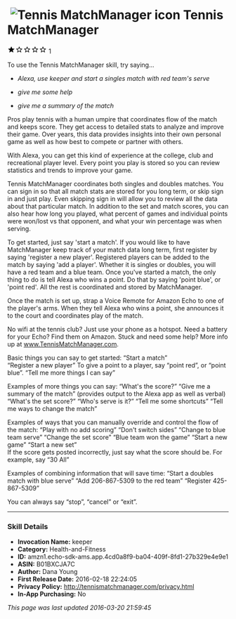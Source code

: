 # &nbsp;<img src="https://github.com/dale3h/alexa-skills-list/raw/master/skills/tennis-matchmanager/B01BXCJA7C/app_icon" alt="Tennis MatchManager icon" width="36"> Tennis MatchManager
![1 stars](../../../images/ic_star_black_18dp_1x.png)![1 stars](../../../images/ic_star_border_black_18dp_1x.png)![1 stars](../../../images/ic_star_border_black_18dp_1x.png)![1 stars](../../../images/ic_star_border_black_18dp_1x.png)![1 stars](../../../images/ic_star_border_black_18dp_1x.png) 1

To use the Tennis MatchManager skill, try saying...

* *Alexa, use keeper and start a singles match with red team's serve*

* *give me some help*

* *give me a summary of the match*

Pros play tennis with a human umpire that coordinates flow of the match and keeps score. They get access to detailed stats to analyze and improve their game. Over years, this data provides insights into their own personal game as well as how best to compete or partner with others. 

With Alexa, you can get this kind of experience at the college, club and recreational player level. Every point you play is stored so you can review statistics and trends to improve your game. 

Tennis MatchManager coordinates both singles and doubles matches. You can sign in so that all match stats are stored for you long term, or skip sign in and just play. Even skipping sign in will allow you to review all the data about that particular match. In addition to the set and match scores, you can also hear how long you played, what percent of  games and individual points were won/lost vs that opponent, and what your win percentage was when serving.

To get started, just say 'start a match'.  If you would like to have MatchManager keep track of your match data long term, first register by saying 'register a new player'. Registered players can be added to the match by saying 'add a player'. Whether it is singles or doubles, you will have a red team and a blue team. Once you've started a match, the only  thing to do is tell Alexa who wins a point. Do that by saying 'point blue', or 'point red'. All the rest is coordinated and stored by MatchManager. 

Once the match is set up, strap a Voice Remote for Amazon Echo to one of the player's arms. When they tell Alexa who wins a point, she announces it to the court and coordinates play of the match.

No wifi at the tennis club? Just use your phone as a hotspot. Need a battery for your Echo? Find them on Amazon. Stuck and need some help? More info up at www.TennisMatchManager.com.

Basic things you can say to get started: 
 “Start a match”	
“Register a new player”
To give a point to a player, say “point red”, or “point blue”.
“Tell me more things I can say”	
		
Examples of more things you can say:
“What's the score?”
“Give me a summary of the match” (provides output to the Alexa app as well as verbal)
“What's the set score?”
“Who's serve is it?”
“Tell me some shortcuts”
“Tell me ways to change the match”

Examples of ways that you can manually override and control the flow of the match:
“Play with no add scoring”
“Don't switch sides”
“Change to blue team serve”	
“Change the set score”
“Blue team won the game”
“Start a new game”
“Start a new set”	
 If the score gets posted incorrectly, just say what the score should be. For example, say “30 All”
		
Examples of combining information that will save time:
“Start a doubles match with blue serve”
“Add 206-867-5309 to the red team”
“Register 425-867-5309”

You can always say “stop”, “cancel” or “exit”.

***

### Skill Details

* **Invocation Name:** keeper
* **Category:** Health-and-Fitness
* **ID:** amzn1.echo-sdk-ams.app.4cd0a8f9-ba04-409f-8fd1-27b329e4e9e1
* **ASIN:** B01BXCJA7C
* **Author:** Dana Young
* **First Release Date:** 2016-02-18 22:24:05
* **Privacy Policy:** http://tennismatchmanager.com/privacy.html
* **In-App Purchasing:** No

*This page was last updated 2016-03-20 21:59:45*
